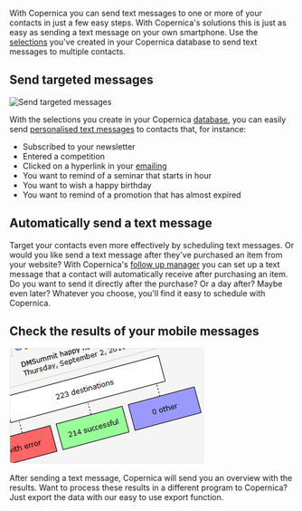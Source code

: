 With Copernica you can send text messages to one or more of your
contacts in just a few easy steps. With Copernica's solutions this is
just as easy as sending a text message on your own smartphone. Use the
[selections](./define-target-groups-with-selections.en.md "Segment using selections")
you've created in your Copernica database to send text messages to
multiple contacts.

Send targeted messages
----------------------

![Send targeted
messages](Copernicacom/send-mobile-text-message-thumb.png "Send targeted messages")

With the selections you create in your Copernica
[database](./creating-your-own-databases.en.md "Creating your own database"),
you can easily send [personalised text messages](./create-your-text-message.en.md "Create")
to contacts that, for instance:

-   Subscribed to your newsletter
-   Entered a competition
-   Clicked on a hyperlink in your [emailing](./emailings.en.md "Emailings")
-   You want to remind of a seminar that starts in hour
-   You want to wish a happy birthday
-   You want to remind of a promotion that has almost expired

Automatically send a text message
---------------------------------

Target your contacts even more effectively by scheduling text messages.
Or would you like send a text message after they've purchased an item
from your website? With Copernica's [follow up manager](./automate-campaigns.en.md "Automate your campaigns")
you can set up a text message that a contact will automatically receive
after purchasing an item. Do you want to send it directly after the
purchase? Or a day after? Maybe even later? Whatever you choose, you'll
find it easy to schedule with Copernica.

Check the results of your mobile messages
-----------------------------------------

![Check the results of your mobile mailing](images/mobile-text-message-statistics-thumb.png "Check the results of your mobile mailing")

After sending a text message, Copernica will send you an overview with
the results. Want to process these results in a different program to
Copernica? Just export the data with our easy to use export function.
